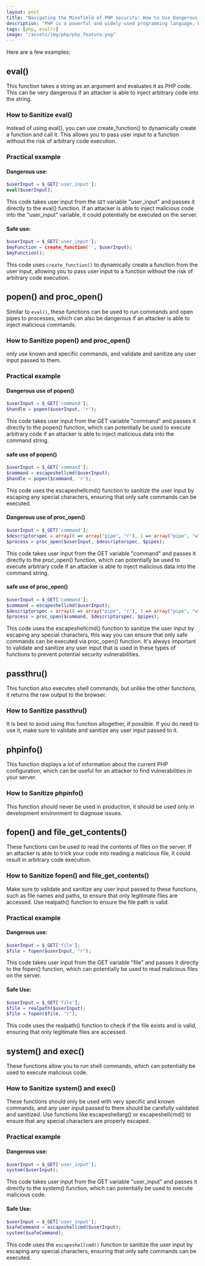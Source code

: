 ```yaml
---
layout: post
title: "Navigating the Minefield of PHP Security: How to Use Dangerous Functions Safely"
description: "PHP is a powerful and widely-used programming language, but it also has its fair share of security risks. From eval() to system(), there are certain functions that can leave your code vulnerable to attack. In this post, we'll take a closer look at these dangers and show you how to protect your code with best practices for input sanitization."
tags: [php, eval()]
image: "/assets/img/php/php_feature.png"
---
```

Here are a few examples:
## eval()

This function takes a string as an argument and evaluates it as PHP code. This can be very dangerous if an attacker is able to inject arbitrary code into the string.

### How to Sanitize eval()

Instead of using eval(), you can use create_function() to dynamically create a function and call it. This allows you to pass user input to a function without the risk of arbitrary code execution.

### Practical example
#### Dangerous use:
```php
$userInput = $_GET['user_input'];
eval($userInput);

```
This code takes user input from the `GET` variable "user_input" and passes it directly to the eval() function. If an attacker is able to inject malicious code into the "user_input" variable, it could potentially be executed on the server.

#### Safe use:
```php
$userInput = $_GET['user_input'];
$myFunction = create_function('', $userInput);
$myFunction();
```
This code uses `create_function()` to dynamically create a function from the user input, allowing you to pass user input to a function without the risk of arbitrary code execution.

## popen() and proc_open()

Similar to `eval()`, these functions can be used to run commands and open pipes to processes, which can also be dangerous if an attacker is able to inject malicious commands.

### How to Sanitize popen() and proc_open()
only use known and specific commands, and validate and sanitize any user input passed to them.

### Practical example
#### Dangerous use of popen()

```php
$userInput = $_GET['command'];
$handle = popen($userInput, 'r');
```
This code takes user input from the GET variable "command" and passes it directly to the popen() function, which can potentially be used to execute arbitrary code if an attacker is able to inject malicious data into the command string.

#### safe use of popen()
```php
$userInput = $_GET['command'];
$command = escapeshellcmd($userInput);
$handle = popen($command, 'r');
```
This code uses the escapeshellcmd() function to sanitize the user input by escaping any special characters, ensuring that only safe commands can be executed.

#### Dangerous use of proc_open()

```php
$userInput = $_GET['command'];
$descriptorspec = array(0 => array("pipe", "r"), 1 => array("pipe", "w"), 2 => array("pipe", "w"));
$process = proc_open($userInput, $descriptorspec, $pipes);
```
This code takes user input from the GET variable "command" and passes it directly to the proc_open() function, which can potentially be used to execute arbitrary code if an attacker is able to inject malicious data into the command string.

#### safe use of proc_open()

```php
$userInput = $_GET['command'];
$command = escapeshellcmd($userInput);
$descriptorspec = array(0 => array("pipe", "r"), 1 => array("pipe", "w"), 2 => array("pipe", "w"));
$process = proc_open($command, $descriptorspec, $pipes);
```
This code uses the escapeshellcmd() function to sanitize the user input by escaping any special characters, this way you can ensure that only safe commands can be executed via proc_open() function. It's always important to validate and sanitize any user input that is used in these types of functions to prevent potential security vulnerabilities.

## passthru()

This function also executes shell commands, but unlike the other functions, it returns the raw output to the browser.

### How to Sanitize passthru()

It is best to avoid using this function altogether, if possible. If you do need to use it, make sure to validate and sanitize any user input passed to it.

## phpinfo()

This function displays a lot of information about the current PHP configuration, which can be useful for an attacker to find vulnerabilities in your server.

### How to Sanitize phpinfo()
This function should never be used in production, it should be used only in development environment to diagnose issues.

## fopen() and file_get_contents()

These functions can be used to read the contents of files on the server. If an attacker is able to trick your code into reading a malicious file, it could result in arbitrary code execution.

### How to Sanitize fopen() and file_get_contents()
Make sure to validate and sanitize any user input passed to these functions, such as file names and paths, to ensure that only legitimate files are accessed. Use realpath() function to ensure the file path is valid.

### Practical example
#### Dangerous use:

```php
$userInput = $_GET['file'];
$file = fopen($userInput, "r");
```
This code takes user input from the GET variable "file" and passes it directly to the fopen() function, which can potentially be used to read malicious files on the server.

#### Safe Use:
```php
$userInput = $_GET['file'];
$file = realpath($userInput);
$file = fopen($file, "r");
```
This code uses the realpath() function to check if the file exists and is valid, ensuring that only legitimate files are accessed.

## system() and exec()

These functions allow you to run shell commands, which can potentially be used to execute malicious code.

### How to Sanitize system() and exec()

These functions should only be used with very specific and known commands, and any user input passed to them should be carefully validated and sanitized. Use functions like escapeshellarg() or escapeshellcmd() to ensure that any special characters are properly escaped.

### Practical example
#### Dangerous use:
```php
$userInput = $_GET['user_input'];
system($userInput);
```
This code takes user input from the GET variable "user_input" and passes it directly to the system() function, which can potentially be used to execute malicious code.

#### Safe Use:
```php
$userInput = $_GET['user_input'];
$safeCommand = escapeshellcmd($userInput);
system($safeCommand);
```
This code uses the `escapeshellcmd()` function to sanitize the user input by escaping any special characters, ensuring that only safe commands can be executed.
